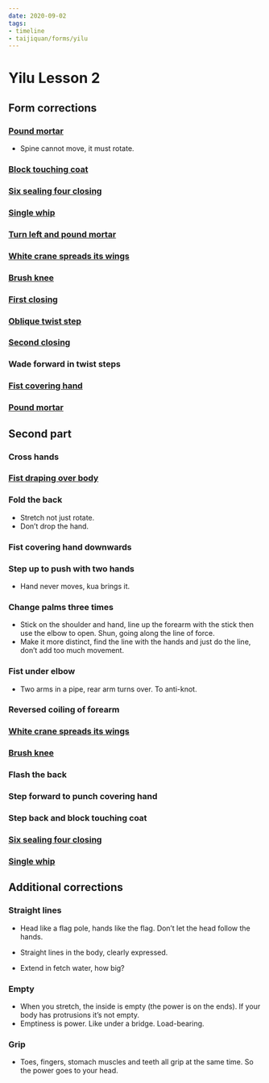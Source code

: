 ```yaml
---
date: 2020-09-02
tags:
- timeline
- taijiquan/forms/yilu
---
```


# Yilu Lesson 2

## Form corrections
### [Pound mortar](jingangdaodui.md)
* Spine cannot move, it must rotate.
### [Block touching coat](lancayi.md)
### [Six sealing four closing](liufengsibi.md)
### [Single whip](danbian.md)
### [Turn left and pound mortar](jingangdaodui.md)
### [White crane spreads its wings](baiheliangchi.md)
### [Brush knee](louxiaobu.md)
### [First closing](chushou.md)
### [Oblique twist step](xiexingaobu.md)
### [Second closing](zaishou.md)
### Wade forward in twist steps
### [Fist covering hand](yanshouhongchui.md)
### [Pound mortar](jingangdaodui.md)

## Second part
### Cross hands
### [Fist draping over body](pishenchui.md)
### Fold the back
* Stretch not just rotate.
* Don’t drop the hand.
### Fist covering hand downwards
### Step up to push with two hands
* Hand never moves, kua brings it.
### Change palms three times
* Stick on the shoulder and hand,  line up the forearm with the stick then use the elbow to open.  Shun, going along the line of force.
* Make it more distinct, find the line with the hands and just do the line, don’t add too much movement.
### Fist under elbow
* Two arms in a pipe, rear arm turns over.  To anti-knot.
### Reversed coiling of forearm
### [White crane spreads its wings](baiheliangchi.md)
### [Brush knee](louxiaobu.md)
### Flash the back
### Step forward to punch covering hand
### Step back and block touching coat
### [Six sealing four closing](liufengsibi.md)
### [Single whip](danbian.md)

## Additional corrections
### Straight lines
* Head like a flag pole, hands like the flag.  Don’t let the head follow the hands.

* Straight lines in the body, clearly expressed.

* Extend in fetch water, how big?

### Empty
* When you stretch, the inside is empty (the power is on the ends).  If your body has protrusions it’s not empty.
* Emptiness is power.  Like under a bridge.  Load-bearing.

### Grip
* Toes, fingers, stomach muscles and teeth all grip at the same time.  So the power goes to your head.
